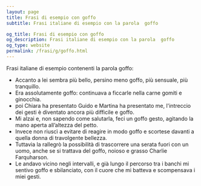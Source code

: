 ```yaml
---
layout: page
title: Frasi di esempio con goffo 
subtitle: Frasi italiane di esempio con la parola  goffo

og_title: Frasi di esempio con goffo 
og_description: Frasi italiane di esempio con la parola  goffo
og_type: website
permalink: /frasi/g/goffo.html
---
```


Frasi italiane di esempio contenenti la parola goffo:


- Accanto a lei sembra più bello, persino meno goffo, più sensuale, più tranquillo.
- Era assolutamente goffo: continuava a ficcarle nella carne gomiti e ginocchia.
- poi Chiara ha presentato Guido e Martina ha presentato me, l'intreccio dei gesti è diventato ancora più difficile e goffo.
- Mi alzai e, non sapendo come salutarla, feci un goffo gesto, agitando la mano aperta all’altezza del petto.
- Invece non riuscì a evitare di reagire in modo goffo e scortese davanti a quella donna di travolgente bellezza.
- Tuttavia la rallegrò la possibilità di trascorrere una serata fuori con un uomo, anche se si trattava del goffo, noioso e grasso Charlie Farquharson.
- Le andavo vicino negli intervalli, e già lungo il percorso tra i banchi mi sentivo goffo e sbilanciato, con il cuore che mi batteva e scompensava i miei gesti.
